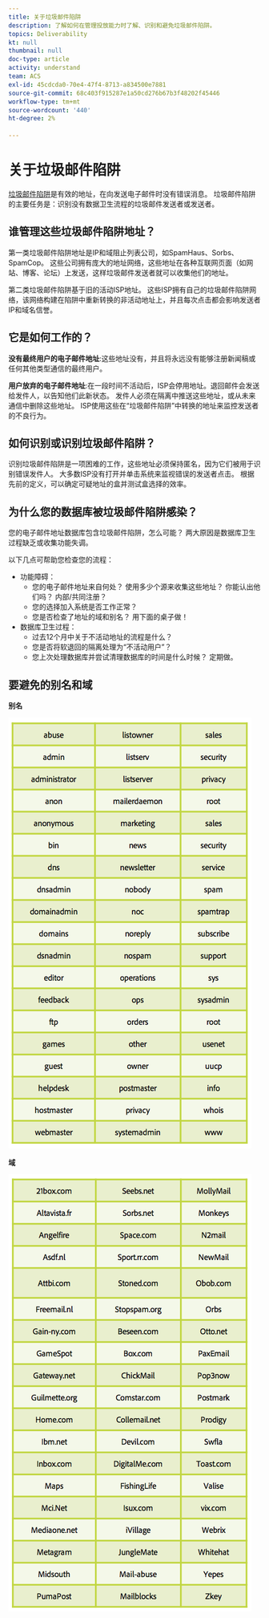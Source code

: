 ```yaml
---
title: 关于垃圾邮件陷阱
description: 了解如何在管理投放能力时了解、识别和避免垃圾邮件陷阱。
topics: Deliverability
kt: null
thumbnail: null
doc-type: article
activity: understand
team: ACS
exl-id: 45cdcda0-70e4-47f4-8713-a834500e7881
source-git-commit: 68c403f915287e1a50cd276b67b3f48202f45446
workflow-type: tm+mt
source-wordcount: '440'
ht-degree: 2%

---
```


# 关于垃圾邮件陷阱

[垃圾邮件陷阱](/help/metrics/spam-traps.md)是有效的地址，在向发送电子邮件时没有错误消息。 垃圾邮件陷阱的主要任务是：识别没有数据卫生流程的垃圾邮件发送者或发送者。

## 谁管理这些垃圾邮件陷阱地址？

第一类垃圾邮件陷阱地址是IP和域阻止列表公司，如SpamHaus、Sorbs、SpamCop。 这些公司拥有庞大的地址网络，这些地址在各种互联网页面（如网站、博客、论坛）上发送，这样垃圾邮件发送者就可以收集他们的地址。

第二类垃圾邮件陷阱基于旧的活动ISP地址。 这些ISP拥有自己的垃圾邮件陷阱网络，该网络构建在陷阱中重新转换的非活动地址上，并且每次点击都会影响发送者IP和域名信誉。

## 它是如何工作的？

**没有最终用户的电子邮件地址**:这些地址没有，并且将永远没有能够注册新闻稿或任何其他类型通信的最终用户。

**用户放弃的电子邮件地址**:在一段时间不活动后，ISP会停用地址。退回邮件会发送给发件人，以告知他们此新状态。 发件人必须在隔离中推送这些地址，或从未来通信中删除这些地址。 ISP使用这些在“垃圾邮件陷阱”中转换的地址来监控发送者的不良行为。

## 如何识别或识别垃圾邮件陷阱？

识别垃圾邮件陷阱是一项困难的工作，这些地址必须保持匿名，因为它们被用于识别错误发件人。 大多数ISP没有打开并单击系统来监视错误的发送者点击。 根据先前的定义，可以确定可疑地址的盒并测试盒选择的效率。

## 为什么您的数据库被垃圾邮件陷阱感染？

您的电子邮件地址数据库包含垃圾邮件陷阱，怎么可能？ 两大原因是数据库卫生过程缺乏或收集功能失调。

以下几点可帮助您检查您的流程：

* 功能障碍：
   * 您的电子邮件地址来自何处？ 使用多少个源来收集这些地址？ 你能认出他们吗？ 内部/共同注册？
   * 您的选择加入系统是否工作正常？
   * 您是否检查了地址的域和别名？ 用下面的桌子做！
* 数据库卫生过程：
   * 过去12个月中关于不活动地址的流程是什么？
   * 您是否将软退回的隔离处理为“不活动用户”？
   * 您上次处理数据库并尝试清理数据库的时间是什么时候？ 定期做。

## 要避免的别名和域

**别名**

![](../../help/assets/aliases.png)

**域**

![](../../help/assets/domains.png)
